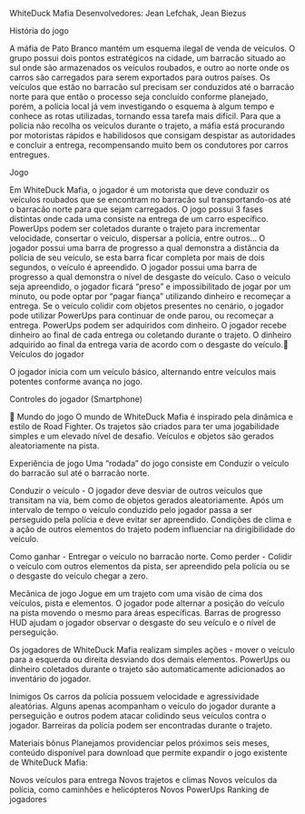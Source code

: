 WhiteDuck Mafia
Desenvolvedores: Jean Lefchak, Jean Biezus


História do jogo

A máfia de Pato Branco mantém um esquema ilegal de venda de veículos. O grupo possui dois pontos estratégicos na cidade, um barracão situado ao sul onde são armazenados os veículos roubados, e outro ao norte onde os carros são carregados para serem exportados para outros países. Os veículos que estão no barracão sul precisam ser conduzidos até o barracão norte para que então o processo seja concluído conforme planejado, porém, a polícia local já vem investigando o esquema à algum tempo e conhece as rotas utilizadas, tornando essa tarefa mais difícil. Para que a polícia não recolha os veículos durante o trajeto, a máfia está procurando por motoristas rápidos e habilidosos que consigam despistar as autoridades e concluir a entrega, recompensando muito bem os condutores por carros entregues.


Jogo

Em WhiteDuck Mafia, o jogador é um motorista que deve conduzir os veículos roubados que se encontram no barracão sul transportando-os até o barracão norte para que sejam carregados. O jogo possui 3 fases distintas onde cada uma consiste na entrega de um carro específico. PowerUps podem ser coletados durante o trajeto para incrementar velocidade, consertar o veículo, dispersar a polícia, entre outros… O jogador possui uma barra de progresso a qual demonstra a distância da polícia de seu veículo, se esta barra ficar completa por mais de dois segundos, o veículo é apreendido. O jogador possui uma barra de progresso a qual demonstra o nível de desgaste do veículo. Caso o veículo seja apreendido, o jogador ficará “preso” e impossibilitado de jogar por um minuto, ou pode optar por “pagar fiança” utilizando dinheiro e recomeçar a entrega. Se o veículo colidir com objetos presentes no cenário, o jogador pode utilizar PowerUps para continuar de onde parou, ou recomeçar a entrega. PowerUps podem ser adquiridos com dinheiro. O jogador recebe dinheiro ao final de cada entrega ou coletando durante o trajeto. O dinheiro adquirido ao final da entrega varia de acordo com o desgaste do veículo.
Veículos do jogador

O jogador inicia com um veículo básico, alternando entre veículos mais potentes conforme avança no jogo.




Controles do jogador (Smartphone)



Mundo do jogo
O mundo de WhiteDuck Mafia é inspirado pela dinâmica e estilo de Road Fighter.
Os trajetos são criados para ter uma jogabilidade simples e um elevado nível de desafio.
Veículos e objetos são gerados aleatoriamente na pista.

Experiência de jogo
Uma “rodada” do jogo consiste em Conduzir o veículo do barracão sul até o barracão norte.

Conduzir o veículo - O jogador deve desviar de outros veículos que transitam na via, bem como de objetos gerados aleatoriamente. Após um intervalo de tempo o veículo conduzido pelo jogador passa a ser perseguido pela polícia e deve evitar ser apreendido. Condições de clima e a ação de outros elementos do trajeto podem influenciar na dirigibilidade do veículo.

Como ganhar - Entregar o veículo no barracão norte.
Como perder - Colidir o veículo com outros elementos da pista, ser apreendido pela polícia ou se o desgaste do veículo chegar a zero.

Mecânica de jogo
Jogue em um trajeto com uma visão de cima dos veículos, pista e elementos. O jogador pode alternar a posição do veículo na pista movendo o mesmo para áreas específicas. Barras de progresso HUD ajudam o jogador observar o desgaste do seu veículo e o nível de perseguição.

Os jogadores de WhiteDuck Mafia realizam simples ações - mover o veículo para a esquerda ou direita desviando dos demais elementos. PowerUps ou dinheiro coletados durante o trajeto são automaticamente adicionados ao inventário do jogador.

Inimigos
Os carros da polícia possuem velocidade e agressividade aleatórias. Alguns apenas acompanham o veículo do jogador durante a perseguição e outros podem atacar colidindo seus veículos contra o jogador. Barreiras da polícia podem ser encontradas durante o trajeto.

Materiais bônus
Planejamos providenciar pelos próximos seis meses, conteúdo disponível para download que permite expandir o jogo existente de WhiteDuck Mafia:

Novos veículos para entrega
Novos trajetos e climas
Novos veículos da polícia, como caminhões e helicópteros
Novos PowerUps
Ranking de jogadores

